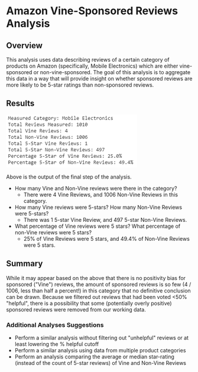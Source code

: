 # Amazon Vine-Sponsored Reviews Analysis
## Overview
This analysis uses data describing reviews of a certain category of products on Amazon (specifically, Mobile Electronics) which are either vine-sponsored or non-vine-sponsored. The goal of this analysis is to aggregate this data in a way that will provide insight on whether sponsored reviews are more likely to be 5-star ratings than non-sponsored reviews.

## Results
![](Resources/Results.png)

Above is the output of the final step of the analysis. 

* How many Vine and Non-Vine reviews were there in the category?
    * There were 4 Vine Reviews, and 1006 Non-Vine Reviews in this category.
* How many Vine reviews were 5-stars? How many Non-Vine Reviews were 5-stars?
    * There was 1 5-star Vine Review, and 497 5-star Non-Vine Reviews.
* What percentage of Vine reviews were 5 stars? What percentage of non-Vine reviews were 5 stars?
    * 25% of Vine Reviews were 5 stars, and 49.4% of Non-Vine Reviews were 5 stars.

## Summary
While it may appear based on the above that there is no positivity bias for sponsored ("Vine") reviews, the amount of sponsored reviews is so few (4 / 1006, less than half a percent!) in this category that no definitive conclusion can be drawn. Because we filtered out reviews that had been voted <50% "helpful", there is a possibility that some (potentially overly positive) sponsored reviews were removed from our working data. 

### Additional Analyses Suggestions
* Perform a similar analysis without filtering out "unhelpful" reviews or at least lowering the % helpful cutoff
* Perform a similar analysis using data from multiple product categories
* Perform an analysis comparing the average or median star-rating (instead of the count of 5-star reviews) of Vine and Non-Vine Reviews 